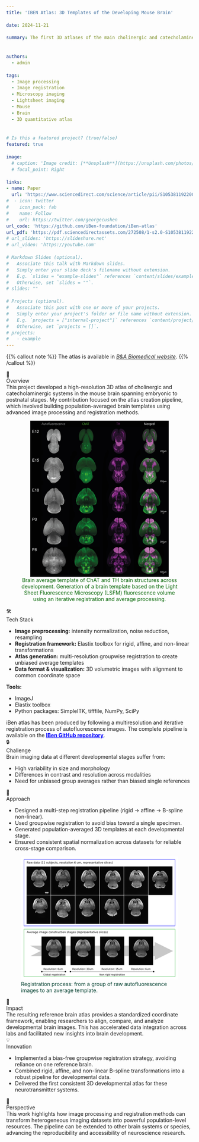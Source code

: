 ```yaml
---
title: 'IBEN Atlas: 3D Templates of the Developing Mouse Brain'

date: 2024-11-21

summary: The first 3D atlases of the main cholinergic and catecholaminergic systems in the mouse brain from embryonic day 12 (E12) to post-natal day 8 (P8)


authors:
  - admin

tags:
  - Image processing
  - Image registration
  - Microscopy imaging
  - Lightsheet imaging
  - Mouse
  - Brain
  - 3D quantitative atlas


# Is this a featured project? (true/false)
featured: true

image:
  # caption: 'Image credit: [**Unsplash**](https://unsplash.com/photos/bzdhc5b3Bxs)'
  # focal_point: Right

links:
- name: Paper
  url: 'https://www.sciencedirect.com/science/article/pii/S1053811922006103?via%3Dihub'
#  - icon: twitter
#    icon_pack: fab
#    name: Follow
#    url: https://twitter.com/georgecushen
url_code: 'https://github.com/iBen-foundation/iBen-atlas'
url_pdf: 'https://pdf.sciencedirectassets.com/272508/1-s2.0-S1053811922X0013X/1-s2.0-S1053811922006103/main.pdf?X-Amz-Security-Token=IQoJb3JpZ2luX2VjEA0aCXVzLWVhc3QtMSJIMEYCIQDF%2BNaAIhV%2FMX33cFT0%2FLaTlQfwXOEdEOKmq7v%2FUjXRoAIhAI%2B0POnVpQ2T8kp3mrLbjn%2BhdDn5cC1F%2B6d87edgQ4VqKrwFCKX%2F%2F%2F%2F%2F%2F%2F%2F%2F%2FwEQBRoMMDU5MDAzNTQ2ODY1Igw3%2BiD5mZvyNGi%2BpUMqkAVDoPk%2FDl8WSpHAcFTOTa0uI7HqX%2FhEOAtKGwV933I%2BoZukYsot9yTwCxwnNG%2BdFCwOduXH1xg6DEWK%2FO9NhS5mUI33%2FTyQzJF9SrYBxcn4tlnKGuj8izkEoE0OxEzkqXueprlK6y84RLIN0adeI7GIQ3jA8UG6znJ4UNj6VyCdw7yL0boJA9rj0btm5nRqpwbA6%2F9OgPgc3oDTjvhJDRkmf0Qo%2BHFbMtU0wF70zba5eUbl%2F8NNOQ2TfCNHjyKoOm%2BsvN2Gbo5UA82ULtVsXDxOnEhpSNOf4cXRe%2BFuvTz0FebANtJoxo3Jk%2BTtA9L8zSz5cqxF%2FeNM8to57CCoag2BLrZjv2jQjRSUbzDPKaNoTJyvnhp4a%2BBxIhN89ASaastdZUOhW987WFF0dJCgRohSac6ZW55lZ2APZKpO6M2xsK1ZTQaBZm9y6yW0jcw5AsHdrcnjutbyBq2xuAB4naaOD4kjq1Dzja%2FFJrfaSksXAkb8wj0VRvqGa1q0l6KWflBYDRIKX7s8yNIe8gfnHWr4XYfyttsSQKWHnPzGwiSUFyuWDDCxr%2BAWKcuGas%2Bn1TiWyVSvRROsSAuZ3B19xX5%2BZV7nQ36C7OGZJKQpTIP3qt5m48Lwx0BEtbI6m0IBVMy%2FahuLQYlvoI%2B8JrnlZeqPViuMjv2gKRhAUCFPpmnbF4LDqNMwtztSbVdit56GUClzRrGqqVFOgVW2aBY5vqCKJBXL5HIjdQoREllFJxWq8A%2FPKcNl85OWTpaKnMQSBvX98loVAoeKQf32bekGk7ws43ouUbYPlyknzw8YGujBb07owuGBtk785aHc6fdbniUzE6J7L7gP3vXFJc3bPpia%2Ft%2B0tb6FIhzl4srIxB%2FO6DDpxfy5BjqwAaXD9b0m%2Fasst3YV6TZycF0JYVnPMx3CnUTzyhu6fXV1oAdiX0G6mXIH9XzoIjQC7sDVwr7ch2N2Y2UklDJzW0IUDPWZt5unRSm%2BGH8dNQep50Ju7Wh1sqxYlv85aN4MFy1UXgp6vp4hc606tVEDMjLmh%2BXM%2BNlrS8P%2FVU6PAwp8LdROI3%2BA4xLdhrMJz%2BG8Y1zCMoIcbEXH7PhR3%2FH2GNTvejHeRUJMsBp3mvNzkhOK&X-Amz-Algorithm=AWS4-HMAC-SHA256&X-Amz-Date=20241121T123928Z&X-Amz-SignedHeaders=host&X-Amz-Expires=300&X-Amz-Credential=ASIAQ3PHCVTY3QIVCV2R%2F20241121%2Fus-east-1%2Fs3%2Faws4_request&X-Amz-Signature=401ac27fb4af164f3ee9987da0b079dbecdaeaacbfbf81e87f193c9b3c7f2185&hash=86ed1db5eafa00776a4d370edac82d86cbb172be557bbea4b33934015401ebcf&host=68042c943591013ac2b2430a89b270f6af2c76d8dfd086a07176afe7c76c2c61&pii=S1053811922006103&tid=spdf-64fe944a-6b47-4566-84d0-4c0d6ad63479&sid=6253b44251ab104fe3081594bbbf9d22f05egxrqb&type=client&tsoh=d3d3LnNjaWVuY2VkaXJlY3QuY29t&ua=0011560250540d075d&rr=8e60be20c8f011ad&cc=fr'
# url_slides: 'https://slideshare.net'
# url_video: 'https://youtube.com'

# Markdown Slides (optional).
#   Associate this talk with Markdown slides.
#   Simply enter your slide deck's filename without extension.
#   E.g. `slides = "example-slides"` references `content/slides/example-slides.md`.
#   Otherwise, set `slides = ""`.
# slides: ""

# Projects (optional).
#   Associate this post with one or more of your projects.
#   Simply enter your project's folder or file name without extension.
#   E.g. `projects = ["internal-project"]` references `content/project/deep-learning/index.md`.
#   Otherwise, set `projects = []`.
# projects:
#   - example
---
```


{{% callout note %}}
The atlas is available in [_B&A Biomedical website_](https://www.babiomedical.com/projects/iben-atlas/).
{{% /callout %}}


<div class="info-box overview">
  <div class="content">
    <div class="title-container">
      <div class="icon">📝</div>
      <div class="title">Overview</div>
    </div>
    <div class="description">
        This project developed a high-resolution 3D atlas of cholinergic and catecholaminergic systems in the mouse brain spanning embryonic to postnatal stages. My contribution focused on the atlas creation pipeline, which involved building population-averaged brain templates using advanced image processing and registration methods.
        <figure style="text-align:center;">
          <img src="average-template.png" alt="Figure: What is IBen atlas?" style="display:block; margin:0 auto;">
          <figcaption style="color:#006400;">
            Brain average template of ChAT and TH brain structures across development. Generation of a brain template based on the Light Sheet Fluorescence Microscopy (LSFM) fluorescence volume using an iterative registration and average processing.
          </figcaption>
        </figure>
    </div>
  </div>
</div>

<div class="info-box tools">
  <div class="content">
    <div class="title-container">
      <div class="icon">🛠️</div>
      <div class="title">Tech Stack</div>
    </div>
    <div class="description">
        <ul>
            <li><b>Image preprocessing:</b> intensity normalization, noise reduction, resampling</li>
            <li><b>Registration framework:</b> Elastix toolbox for rigid, affine, and non-linear transformations</li>
            <li><b>Atlas generation:</b> multi-resolution groupwise registration to create unbiased average templates</li>
            <li><b>Data format & visualization:</b> 3D volumetric images with alignment to common coordinate space</li>
        </ul>
        <b>Tools:</b>
        <ul>
            <li>ImageJ</li>
            <li>Elastix toolbox</li>
            <li>Python packages: SimpleITK, tifffile, NumPy, SciPy</li>
        </ul>
        iBen atlas has been produced by following a multiresolution and iterative registration process of autofluorescence images. The complete pipeline is available on the <a href="https://github.com/iBen-foundation/iBen-atlas" target="_blank" style="color: blue;"><strong>IBen GitHub repository</strong></a>.
        <style>
          .two-column-list {
            columns: 2; /* Creates two columns */
            -webkit-columns: 2;
            -moz-columns: 2;
            list-style-position: inside; /* Ensures list bullets align */
            padding-left: 0;
          }
          .two-column-list li {
            display: inline-block;
            width: 100%;
          }
        </style>
    </div>
  </div>
</div>

<div class="info-box challenge">
  <div class="content">
    <div class="title-container">
      <div class="icon">🔒</div>
      <div class="title">Challenge</div>
    </div>
    <div class="description">
        Brain imaging data at different developmental stages suffer from:
        <ul>
          <li>High variability in size and morphology</li>
          <li>Differences in contrast and resolution across modalities</li>
          <li>Need for unbiased group averages rather than biased single references</li>
        </ul>
    </div>
  </div>
</div>

<div class="info-box approach">
  <div class="content">
    <div class="title-container">
      <div class="icon">🔑</div>
      <div class="title">Approach</div>
    </div>
    <div class="description">
        <ul>
          <li>Designed a multi-step registration pipeline (rigid → affine → B-spline non-linear).</li>
          <li>Used groupwise registration to avoid bias toward a single specimen.</li>
          <li>Generated population-averaged 3D templates at each developmental stage.</li>
          <li>Ensured consistent spatial normalization across datasets for reliable cross-stage comparison.</li>
        </ul>
        <figure>
          <img src="Registration-process.png" alt="Figure: Registration process">
          <figcaption style="color:#003F2E;">
            Registration process: from a group of raw autofluorescence images to an average template.
          </figcaption>
        </figure>
    </div>
  </div>
</div>

<div class="info-box impact">
  <div class="content">
    <div class="title-container">
      <div class="icon">🌟</div>
      <div class="title">Impact</div>
    </div>
    <div class="description">
          The resulting reference brain atlas provides a standardized coordinate framework, enabling researchers to align, compare, and analyze developmental brain images. This has accelerated data integration across labs and facilitated new insights into brain development.
    </div>
  </div>
</div>

<div class="info-box innovation">
  <div class="content">
    <div class="title-container">
      <div class="icon">💡</div>
      <div class="title">Innovation</div>
    </div>
    <div class="description">
        <ul>
          <li> Implemented a bias-free groupwise registration strategy, avoiding reliance on one reference brain.</li>
          <li> Combined rigid, affine, and non-linear B-spline transformations into a robust pipeline for developmental data.</li>
          <li> Delivered the first consistent 3D developmental atlas for these neurotransmitter systems.</li>
        </ul>
    </div>
  </div>
</div>

<div class="info-box perspective">
  <div class="content">
    <div class="title-container">
      <div class="icon">🔭</div>
      <div class="title">Perspective</div>
    </div>
    <div class="description">
      This work highlights how image processing and registration methods can transform heterogeneous imaging datasets into powerful population-level resources. The pipeline can be extended to other brain systems or species, advancing the reproducibility and accessibility of neuroscience research.
    </div>
  </div>
</div>
